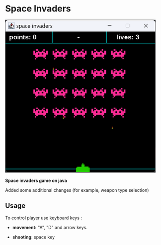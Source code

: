 # Space Invaders
![Project screenshot](images/github/screenshot_example.png)

**Space invaders game on java**

Added some additional changes (for example, weapon type selection)

## Usage

To control player use keyboard keys :

- **movement:**  "A", "D" and arrow keys.

- **shooting**:   space key



